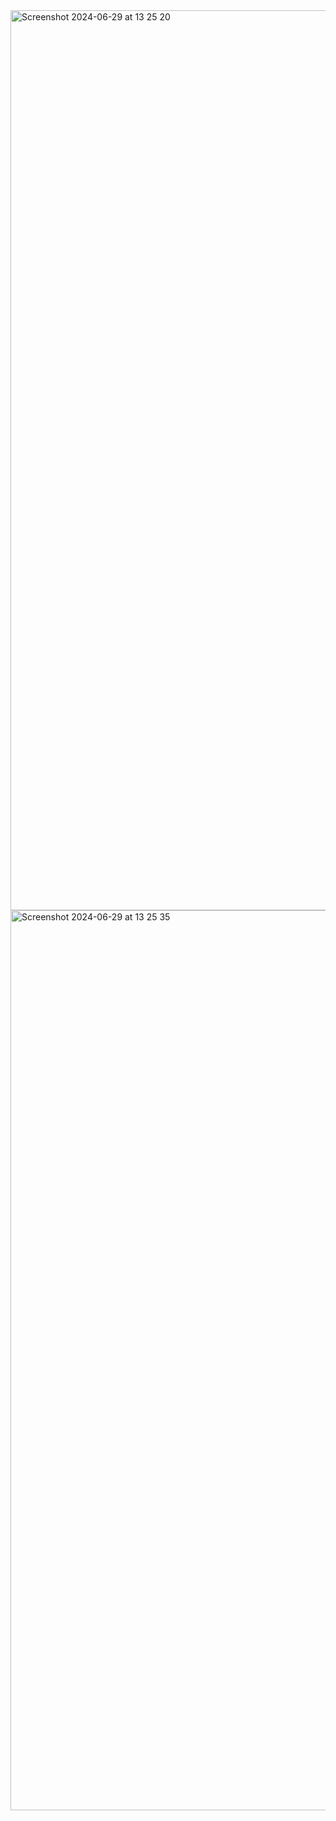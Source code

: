 <img width="1440" alt="Screenshot 2024-06-29 at 13 25 20" src="https://github.com/drvzir/Handwritten-detection/assets/118794692/424633cd-05ad-4120-9c43-3ab4d485a855">
<img width="1440" alt="Screenshot 2024-06-29 at 13 25 35" src="https://github.com/drvzir/Handwritten-detection/assets/118794692/dff50d6c-4f90-43bb-a5af-d9e08db6f457">
